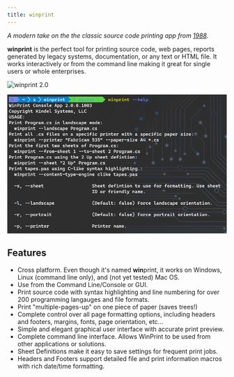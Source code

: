 ```yaml
---
title: winprint
---
```

*A modern take on the the classic source code printing app from [1988](https://www.kindel.com/products/winprint/).*

**winprint** is the perfect tool for printing source code, web pages, reports generated by legacy systems, documentation, or any text or HTML file. It works interactively or from the command line making it great for single users or whole enterprises.

![winprint 2.0](https://i.imgur.com/rg2U5pc.png)

![winprint 2.0 cmdline](winprint-cmdline.png)

## Features

* Cross platform. Even though it's named **win**print, it works on Windows, Linux (command line only), and (not yet tested) Mac OS.
* Use from the Command Line/Console or GUI.
* Print source code with syntax highlighting and line numbering for over 200 programming langauges and file formats.
* Print "multiple-pages-up" on one piece of paper (saves trees!)
* Complete control over all page formatting options, including headers and footers, margins, fonts, page orientation, etc...
* Simple and elegant graphical user interface with accurate print preview.
* Complete command line interface. Allows WinPrint to be used from other applications or solutions.
* Sheet Definitions make it easy to save settings for frequent print jobs.
* Headers and Footers support detailed file and print information macros with rich date/time formatting.